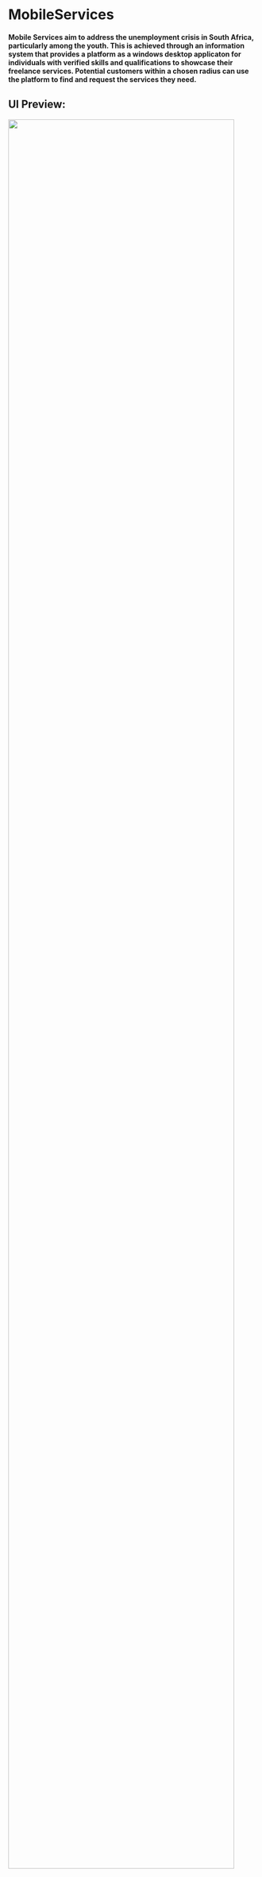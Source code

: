 
# MobileServices
#### Mobile Services aim to address the unemployment crisis in South Africa, particularly among the youth. This is achieved through an information system that provides a platform as a windows desktop applicaton for individuals with verified skills and qualifications to showcase their freelance services. Potential customers within a chosen radius can use the platform to find and request the services they need.

## UI Preview:
<img width="95%" src="https://drive.google.com/thumbnail?id=1unwHLIjDVmbdbOcGKmr_vG8vmpYSxSUa&sz=w1000" />
<img width="95%" src="https://drive.google.com/thumbnail?id=148DX_e2OBBgg9BgnHHb04qRMe9-ePrLZ&sz=w1000"/>

## Functionality:
#### <ins>Customer Side</ins>
<ol>
  <li>
    Home Page Display:
    <ul>
      <li>When the system launches, the home page will display a random list of all available services from the database.</li>
    </ul>
    
    
  </li>

  <li>
    Service Selection and User Authentication:
    <ul>
        <li>When a customer clicks on a service item, the system will prompt them to register or log in, depending on whether they already have an account.</li>
        <li>If the customer chooses to log in, they must provide an email and password.</li>
        <li>If the customer does not have an account, they must register. Registration requires entering name, surname, phone number, email, password, WhatsApp number (optional), city or town, and physical address.</li> 
  </ul>
    
    
  </li>

  <li>
    Post-Registration Experience:
    <ul>
      <li>After registration, the system will display services available in the user's area on the home panel.</li>
      <li>The user can search for services by title, location, or name.</li>
    </ul>
    
    
  </li>

  <li>
     Order Notifications:
    <ul>
        <li>Upon successful order completion, a notification will be sent to the service provider, and the customer will receive a notification regarding the status of their order.</li>
       
  </ul>

  <li>
     Profile Management:
    <ul>
        <li>When the user clicks on the profile icon, the system will display the profile page, where the user can view and update their profile.</li>
       
  </ul>

  <li>
     Order Management:
    <ul>
        <li>When the user clicks on the "My Orders" button, the system will display the orders page, where the user can view requested orders and their status (pending or accepted).</li>
       
  </ul>
</ol>

#### <ins>Service Provider Side</ins>
<ol>
  <li>
    Default Registration:
    <ul>
      <li>By default, users are registered as customers.</li>
    </ul>
    
    
  </li>

  <li>
    Service Provider Registration:
    <ul>
        <li>Users can opt to register as service providers.</li>
        <li>The system will prompt the user with a registration form to register as a service  provider.</li> 
  </ul>
    
    
  </li>

  <li>
    Main Page Navigation:
    <ul>
      <li>The main page UI navigation panel will include a "Completed" button, launching a page that shows accepted services, and a           "My Services" panel, where the service provider can view and add new services.</li>
    </ul>
    
    
  </li>

  <li>
    Adding New Services:
    <ul>
        <li>When creating a new service, the user will be prompted with a form to provide the service information.</li>
       
  </ul>
</ol>




## About the project:
I have built this application with <a href="https://github.com/facebook/create-react-app](https://dotnet.microsoft.com/en-us/download/dotnet-framework/net481">.NET 4.8 Framework</a> as a base.

#### <ins>Develpment tools:</ins>

<ol>
  <li>
    Frameworks:
    <ul>
      <li> .Net Framework: Development enviroment.</li>
    </ul>
    
    
  </li>

  <li>
    Libraries:
    <ul>
      <li>WinForm Library : For user interface </li>
      <li>Google Cloud Library : For creating a remote SQL instance to connect different devives to a backend SQL DBMS for testing purposes</li>
      <li>MySQL server Data tools : For connecting the application to  MySQL tools</li>
    </ul>
    
  </li>

  <li>
    Database:
    <ul>
      <li>MySQL Workbench: for integrating SQL development, administration, database design and creation of the database </li>
    </ul>
    
  </li>

  <li>
    Programming Languages:
    <ul>
      <li>C#: for building the application  business logic and the user interface.</li>
      <li>SQL: for building the system's backend database queries.</li
    </ul>
    
  </li>

</ol>

## The User Interface:
###### I have built the following pages within this application: sign in, sign up, browse & lastly the homepage. There are four different pages, some using protected routes with auth listeners. I used compound components (just a design pattern) to build my components. The styling is all handled via styled components. Using compound components made my actual dumb components really easy to test.

## Data layer and Business Logic:
###### Firebase firestore handles all the data and that data is retrieved using a custom hook; authentication is used on all pages, which is handled by Firebase as well.




